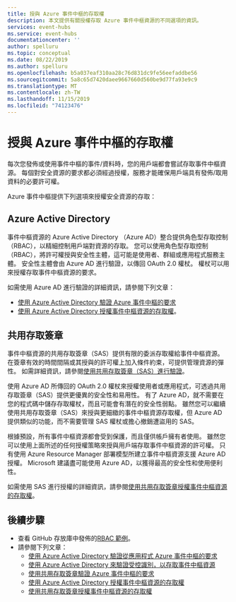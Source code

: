 ```yaml
---
title: 授與 Azure 事件中樞的存取權
description: 本文提供有關授權存取 Azure 事件中樞資源的不同選項的資訊。
services: event-hubs
ms.service: event-hubs
documentationcenter: ''
author: spelluru
ms.topic: conceptual
ms.date: 08/22/2019
ms.author: spelluru
ms.openlocfilehash: b5a037eaf310aa28c76d831dc9fe56eefaddbe56
ms.sourcegitcommit: 5a8c65d7420daee9667660d560be9d77fa93e9c9
ms.translationtype: MT
ms.contentlocale: zh-TW
ms.lasthandoff: 11/15/2019
ms.locfileid: "74123476"
---
```

# <a name="authorize-access-to-azure-event-hubs"></a>授與 Azure 事件中樞的存取權
每次您發佈或使用事件中樞的事件/資料時，您的用戶端都會嘗試存取事件中樞資源。 每個對安全資源的要求都必須經過授權，服務才能確保用戶端具有發佈/取用資料的必要許可權。 

Azure 事件中樞提供下列選項來授權安全資源的存取：

## <a name="azure-active-directory"></a>Azure Active Directory
事件中樞資源的 Azure Active Directory （Azure AD）整合提供角色型存取控制（RBAC），以精細控制用戶端對資源的存取。 您可以使用角色型存取控制（RBAC），將許可權授與安全性主體，這可能是使用者、群組或應用程式服務主體。 安全性主體會由 Azure AD 進行驗證，以傳回 OAuth 2.0 權杖。 權杖可以用來授權存取事件中樞資源的要求。

如需使用 Azure AD 進行驗證的詳細資訊，請參閱下列文章：

- [使用 Azure Active Directory 驗證 Azure 事件中樞的要求](authenticate-application.md)
- [使用 Azure Active Directory 授權事件中樞資源的存取權](authorize-access-azure-active-directory.md)。

## <a name="shared-access-signatures"></a>共用存取簽章 
事件中樞資源的共用存取簽章（SAS）提供有限的委派存取權給事件中樞資源。 在簽章有效的時間間隔或其授與的許可權上加入條件約束，可提供管理資源的彈性。 如需詳細資訊，請參閱[使用共用存取簽章（SAS）進行驗證](authenticate-shared-access-signature.md)。 

使用 Azure AD 所傳回的 OAuth 2.0 權杖來授權使用者或應用程式，可透過共用存取簽章（SAS）提供更優異的安全性和易用性。 有了 Azure AD，就不需要在您的程式碼中儲存存取權杖，而且可能會有潛在的安全性弱點。 雖然您可以繼續使用共用存取簽章（SAS）來授與更細緻的事件中樞資源存取權，但 Azure AD 提供類似的功能，而不需要管理 SAS 權杖或擔心撤銷遭盜用的 SAS。 

根據預設，所有事件中樞資源都會受到保護，而且僅供帳戶擁有者使用。 雖然您可以使用上面所述的任何授權策略來授與用戶端存取事件中樞資源的許可權。 只有使用 Azure Resource Manager 部署模型所建立事件中樞資源支援 Azure AD 授權。 Microsoft 建議盡可能使用 Azure AD，以獲得最高的安全性和使用便利性。

如需使用 SAS 進行授權的詳細資訊，請參閱[使用共用存取簽章授權事件中樞資源的存取權](authorize-access-shared-access-signature.md)。

## <a name="next-steps"></a>後續步驟
- 查看 GitHub 存放庫中發佈的[RBAC 範例](https://github.com/Azure/azure-event-hubs/tree/master/samples/DotNet/Microsoft.Azure.EventHubs/Rbac)。 
- 請參閱下列文章：
    - [使用 Azure Active Directory 驗證從應用程式 Azure 事件中樞的要求](authenticate-application.md)
    - [使用 Azure Active Directory 來驗證受控識別，以存取事件中樞資源](authenticate-managed-identity.md)
    - [使用共用存取簽章驗證 Azure 事件中樞的要求](authenticate-shared-access-signature.md)
    - [使用 Azure Active Directory 授權事件中樞資源的存取權](authorize-access-azure-active-directory.md)
    - [使用共用存取簽章授權事件中樞資源的存取權](authorize-access-shared-access-signature.md)

